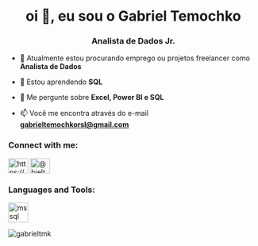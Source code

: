<h1 align="center">oi 👋, eu sou o Gabriel Temochko</h1>
<h3 align="center">Analista de Dados Jr.</h3>

- 🔭 Atualmente estou procurando emprego ou projetos freelancer como **Analista de Dados**

- 🌱 Estou aprendendo **SQL**

- 💬 Me pergunte sobre **Excel, Power BI e SQL**

- 📫 Você me encontra através do e-mail **gabrieltemochkorsl@gmail.com**

<h3 align="left">Connect with me:</h3>
<p align="left">
<a href="https://linkedin.com/in/https://www.linkedin.com/in/gabrieltemochko" target="blank"><img align="center" src="https://raw.githubusercontent.com/rahuldkjain/github-profile-readme-generator/master/src/images/icons/Social/linked-in-alt.svg" alt="https://www.linkedin.com/in/gabrieltemochko" height="30" width="40" /></a>
<a href="https://instagram.com/@bieltmk" target="blank"><img align="center" src="https://raw.githubusercontent.com/rahuldkjain/github-profile-readme-generator/master/src/images/icons/Social/instagram.svg" alt="@bieltmk" height="30" width="40" /></a>
</p>

<h3 align="left">Languages and Tools:</h3>
<p align="left"> <a href="https://www.microsoft.com/en-us/sql-server" target="_blank" rel="noreferrer"> <img src="https://www.svgrepo.com/show/303229/microsoft-sql-server-logo.svg" alt="mssql" width="40" height="40"/> </a> </p>

<p><img align="center" src="https://github-readme-stats.vercel.app/api/top-langs?username=gabrieltmk&show_icons=true&locale=en&layout=compact" alt="gabrieltmk" /></p>
